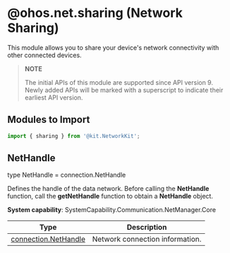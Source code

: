 # @ohos.net.sharing (Network Sharing)

This module allows you to share your device's network connectivity with other connected devices.

> **NOTE**
>
> The initial APIs of this module are supported since API version 9. Newly added APIs will be marked with a superscript to indicate their earliest API version.


## Modules to Import

```js
import { sharing } from '@kit.NetworkKit';
```

## NetHandle

type NetHandle = connection.NetHandle

Defines the handle of the data network. Before calling the **NetHandle** function, call the **getNetHandle** function to obtain a **NetHandle** object.

**System capability**: SystemCapability.Communication.NetManager.Core

| Type  | Description                                                        |
| ------ | ------------------------------------------------------------ |
| [connection.NetHandle](./js-apis-net-connection.md#nethandle) | Network connection information.|
